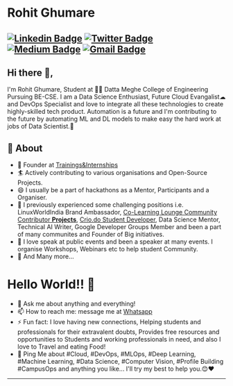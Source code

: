 # Rohit Ghumare
[![Linkedin Badge](https://img.shields.io/badge/-RohitGhumare-blue?style=social&logo=Linkedin&logoColor=blue&link=https://www.linkedin.com/in/rohit-ghumare/)](https://www.linkedin.com/in/rohit-ghumare/) [![Twitter Badge](http://img.shields.io/badge/-@ghumare64-1ca0f1?style=social&logo=twitter&logoColor=blue&link=https://twitter.com/ghumare64)](https://twitter.com/ghumare64)  [![Medium Badge](https://img.shields.io/badge/-@RohitGhumare-03a57a?style=social&labelColor=black&logo=Medium&link=https://medium.com/@ghumare64/)](https://medium.com/@ghumare64/)
[![Gmail Badge](https://img.shields.io/badge/-GMail-c14438?style=social&logo=Gmail&logoColor=red&link=mailto:ghumare64@gmail.com)](mailto:ghumare64@gmail.com)
---
## Hi there 👋,           
I'm Rohit Ghumare, Student at 👨‍💻 Datta Meghe College of Engineering Pursuing BE-CSE. I am a Data Science Enthusiast, Future Cloud Evangalist☁ and DevOps Specialist and love to integrate all these technologies to create highly-skilled tech product. Automation is a future and I'm contributing to the future by automating ML and DL models to make easy the hard work at jobs of Data Scientist.🙏

## 🧐 About
- 🤠 Founder at [Trainings&Internships](https://www.linkedin.com/company/31274568/)
- 🏄‍ Actively contributing to various organisations and Open-Source Projects.
- 😄 I usually be a part of hackathons as a Mentor, Participants and a Organiser.
- 🔭 I previously experienced some challenging positions i.e. LinuxWorldIndia Brand Ambassador, [Co-Learning Lounge Community Contributor **Projects**](https://github.com/colearninglounge/co-learning-lounge), [Crio.do Student Developer](https://criodo.github.io/Crio-Launch-Feb-2020-ghumare64/), Data Science Mentor, Technical AI Writer, Google Developer Groups Member and been a part of many communites and Founder of Big initiatives.
- 🌱 I love speak at public events and been a speaker at many events. I organise Workshops, Webinars etc to help student Community.
- 👯 And Many more...

# Hello World!! 🤔
- 💬 Ask me about anything and everything! 
- 📫 How to reach me: message me at [Whatsapp](https://wa.me/918286933169)
- ⚡ Fun fact: I love having new connections, Helping students and professionals for their extravalent doubts, Provides free resources and opportunities to Students and working professionals in need, and also I love to Travel and eating Food! 
- 💬 Ping Me about #Cloud, #DevOps, #MLOps, #Deep Learning, #Machine Learning, #Data Science, #Computer Vision, #Profile Building #CampusOps and anything you like... I'll try my best to help you.😊❤
---
<!--
**rohitg00** is a ✨ _special_ ✨ repository because its `README.md` (this file) appears on your GitHub profile.



-->
